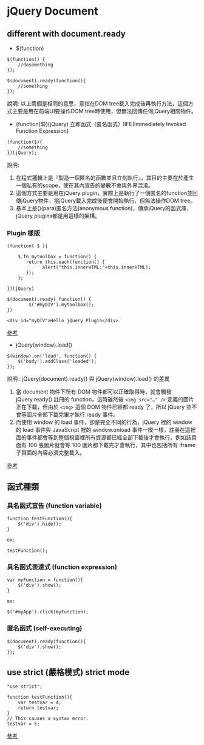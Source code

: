 # jQuery Document

## different with document.ready

+ $(function)
```
$(function() {
    //dosomething
});

$(document).ready(function(){
    //something
});
```
說明: 以上兩個是相同的意思，意指在DOM tree載入完成後再執行方法，這個方式主要是用在前端UI要操作DOM tree時使用，但無法回傳任何jQuery相關物件。


+ (function($))(jQuery) 立即函式（匿名函式）IIFE(Immediately Invoked Function Expression)
```
(function($){
    //something
})(jQuery);
```
說明: 
1. 在程式邏輯上是『製造一個匿名的函數並且立刻執行』，其目的主要在於產生一個私有的scope，使在其內宣告的變數不會與外界混淆。
2. 這個方式主要是用在jQuery plugin，實際上是執行了一個匿名的function並回傳jQuery物件，當jQuery載入完成後便會開始執行，但無法操作DOM tree。
3. 基本上是()(para)匿名方法(anonymous function)，傳承jQuery的函式庫，jQuery plugins都是用這樣的架構。

### Plugin 樣版
```
(function( $ ){

    $.fn.mytoolbox = function() {
       return this.each(function() {
             alert("this.innerHTML:"+this.innerHTML);
       });
    };

})(jQuery)

$(document).ready( function() {
        $('#myDIV').mytoolbox();
})

<div id="myDIV">Hello jQuery Plugin</div>
```
[參考](http://expect7.pixnet.net/blog/post/38085270-%5B%E7%A8%8B%E5%BC%8F%5D%5Bjquery%5D-%E8%87%AA%E5%B7%B1%E7%9A%84%E7%AC%AC%E4%B8%80%E5%80%8Bjquery-plugin!-hello-worl "參考")

+ jQuery(window).load()
```
$(window).on('load', function() {
    $('body').addClass('loaded');
});
```
說明 :  jQuery(document).ready() 與 jQuery(window).load() 的差異
1. 當 document 物件下所有 DOM 物件都可以正確取得時，就會觸發 jQuery.ready() 註冊的 function，這時雖然後 ```<img src="…" />``` 定義的圖片正在下載，但由於 ```<img>``` 這個 DOM 物件已經都 ready 了，所以 jQuery 並不會等圖片全部下載完畢才執行 ready 事件。
2. 而使用 window 的 load 事件，卻是完全不同的行為，jQuery 裡的 window 的 load 事件與 JavaScript 裡的 window.onload 事件一模一樣，註冊在這裡面的事件都會等到整個視窗裡所有資源都已經全部下載後才會執行，例如該頁面有 100 張圖片就會等 100 圖片都下載完才會執行，其中也包括所有 iframe 子頁面的內容必須完整載入。

[參考](http://blog.miniasp.com/post/2010/07/24/jQuery-ready-vs-load-vs-window-onload-event.aspx "參考")


## 函式種類

### 具名函式宣告 (function variable)
```
function testFunction(){
    $('div').hide();
}

ex:

testFunction();
```

### 具名函式表達式 (function expression)
```
var myFunction = function(){
    $('div').show();
}

ex: 

$('#myApp').click(myFunction);
```

### 匿名函式 (self-executing)
```
$(document).ready(function(){
    $('div').show();
});
```


## use strict (嚴格模式) strict mode
```
"use strict";

function testFunction(){
    var testvar = 4;
    return testvar;
}
// This causes a syntax error.
testvar = 5;
```
[參考](https://msdn.microsoft.com/library/br230269(v=vs.94).aspx "參考")







